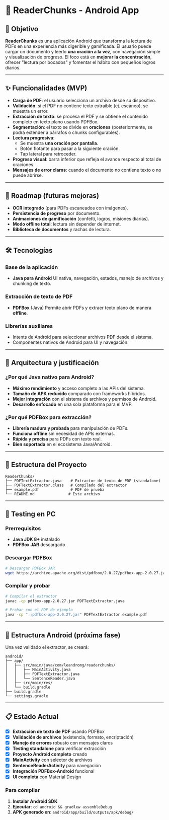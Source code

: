 # 📱 ReaderChunks - Android App

## 📌 Objetivo
**ReaderChunks** es una aplicación Android que transforma la lectura de PDFs en una experiencia más digerible y gamificada.
El usuario puede cargar un documento y leerlo **una oración a la vez**, con navegación simple y visualización de progreso.
El foco está en **mejorar la concentración**, ofrecer "lectura por bocados" y fomentar el hábito con pequeños logros diarios.

---

## ✨ Funcionalidades (MVP)

- **Carga de PDF**: el usuario selecciona un archivo desde su dispositivo.
- **Validación**: si el PDF no contiene texto extraíble (ej. escaneo), se muestra un error.
- **Extracción de texto**: se procesa el PDF y se obtiene el contenido completo en texto plano usando PDFBox.
- **Segmentación**: el texto se divide en **oraciones** (posteriormente, se podrá extender a párrafos o chunks configurables).
- **Lectura progresiva**:
  - Se muestra **una oración por pantalla**.
  - Botón flotante para pasar a la siguiente oración.
  - Tap lateral para retroceder.
- **Progreso visual**: barra inferior que refleja el avance respecto al total de oraciones.
- **Mensajes de error claros**: cuando el documento no contiene texto o no puede abrirse.

---

## 🚀 Roadmap (futuras mejoras)

- **OCR integrado** (para PDFs escaneados con imágenes).
- **Persistencia de progreso** por documento.
- **Animaciones de gamificación** (confetti, logros, misiones diarias).
- **Modo offline total**: lectura sin depender de internet.
- **Biblioteca de documentos** y rachas de lectura.

---

## 🛠️ Tecnologías

### Base de la aplicación
- **Java para Android**
  UI nativa, navegación, estados, manejo de archivos y chunking de texto.

### Extracción de texto de PDF
- **PDFBox** (Java)
  Permite abrir PDFs y extraer texto plano de manera **offline**.

### Librerías auxiliares
- Intents de Android para seleccionar archivos PDF desde el sistema.
- Componentes nativos de Android para UI y navegación.

---

## 🧩 Arquitectura y justificación

### ¿Por qué Java nativo para Android?
- **Máximo rendimiento** y acceso completo a las APIs del sistema.
- **Tamaño de APK reducido** comparado con frameworks híbridos.
- **Mejor integración** con el sistema de archivos y permisos de Android.
- **Desarrollo enfocado** en una sola plataforma para el MVP.

### ¿Por qué PDFBox para extracción?
- **Librería madura y probada** para manipulación de PDFs.
- **Funciona offline** sin necesidad de APIs externas.
- **Rápida y precisa** para PDFs con texto real.
- **Bien soportada** en el ecosistema Java/Android.

---

## 📱 Estructura del Proyecto

```
ReaderChunks/
├── PDFTextExtractor.java    # Extractor de texto de PDF (standalone)
├── PDFTextExtractor.class   # Compilado del extractor
├── example.pdf              # PDF de prueba
└── README.md               # Este archivo
```

---

## 🚀 Testing en PC

### Prerrequisitos
- **Java JDK 8+** instalado
- **PDFBox JAR** descargado

### Descargar PDFBox
```bash
# Descargar PDFBox JAR
wget https://archive.apache.org/dist/pdfbox/2.0.27/pdfbox-app-2.0.27.jar
```

### Compilar y probar
```bash
# Compilar el extractor
javac -cp pdfbox-app-2.0.27.jar PDFTextExtractor.java

# Probar con el PDF de ejemplo
java -cp ".;pdfbox-app-2.0.27.jar" PDFTextExtractor example.pdf
```

---

## 📱 Estructura Android (próxima fase)

Una vez validado el extractor, se creará:
```
android/
├── app/
│   ├── src/main/java/com/leandromg/readerchunks/
│   │   ├── MainActivity.java
│   │   ├── PDFTextExtractor.java
│   │   └── SentenceReader.java
│   ├── src/main/res/
│   └── build.gradle
├── build.gradle
└── settings.gradle
```

---

## 📋 Estado Actual

- [x] **Extracción de texto de PDF** usando PDFBox
- [x] **Validación de archivos** (existencia, formato, encriptación)
- [x] **Manejo de errores** robusto con mensajes claros
- [x] **Testing standalone** para verificar extracción
- [x] **Proyecto Android completo** creado
- [x] **MainActivity** con selector de archivos
- [x] **SentenceReaderActivity** para navegación
- [x] **Integración PDFBox-Android** funcional
- [x] **UI completa** con Material Design

### Para compilar
1. **Instalar Android SDK**
2. **Ejecutar**: `cd android && gradlew assembleDebug`
3. **APK generado en**: `android/app/build/outputs/apk/debug/`